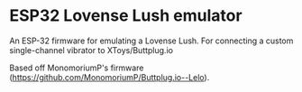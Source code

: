 # ESP32 Lovense Lush emulator
An ESP-32 firmware for emulating a Lovense Lush. For connecting a custom single-channel vibrator to XToys/Buttplug.io 

Based off MonomoriumP's firmware (https://github.com/MonomoriumP/Buttplug.io--Lelo).
